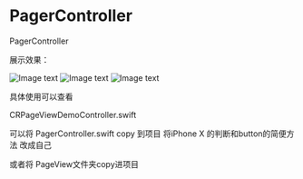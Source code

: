 # PagerController
PagerController

展示效果： 

![Image text](https://github.com/yiruchujian/PagerController/blob/master/Viedeo/IMG_0430.jpg)
![Image text](https://github.com/yiruchujian/PagerController/blob/master/Viedeo/IMG_0431.jpg)
![Image text](https://github.com/yiruchujian/PagerController/blob/master/Viedeo/IMG_0432.jpg)

具体使用可以查看

CRPageViewDemoController.swift 

可以将 PagerController.swift copy 到项目 将iPhone X 的判断和button的简便方法 改成自己

或者将 PageView文件夹copy进项目
